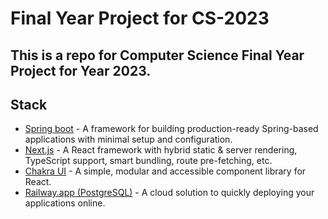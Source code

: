 # Final Year Project for CS-2023
## This is a repo for Computer Science Final Year Project for Year 2023.
## Stack
  - [Spring boot](https://spring.io/) - A framework for building production-ready Spring-based applications with minimal setup and configuration.
  - [Next.js](https://nextjs.org/) - A React framework with hybrid static & server rendering, TypeScript support, smart bundling, route pre-fetching, etc.
  - [Chakra UI](https://chakra-ui.com/) - A simple, modular and accessible component library for React.
  - [Railway.app (PostgreSQL)](https://railway.app/) - A cloud solution to quickly deploying your applications online.
